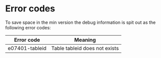 # Error codes

To save space in the min version the debug information is spit out as the following error codes:

Error code | Meaning
-----------|---------
e07401-tableid | Table tableid does not exists